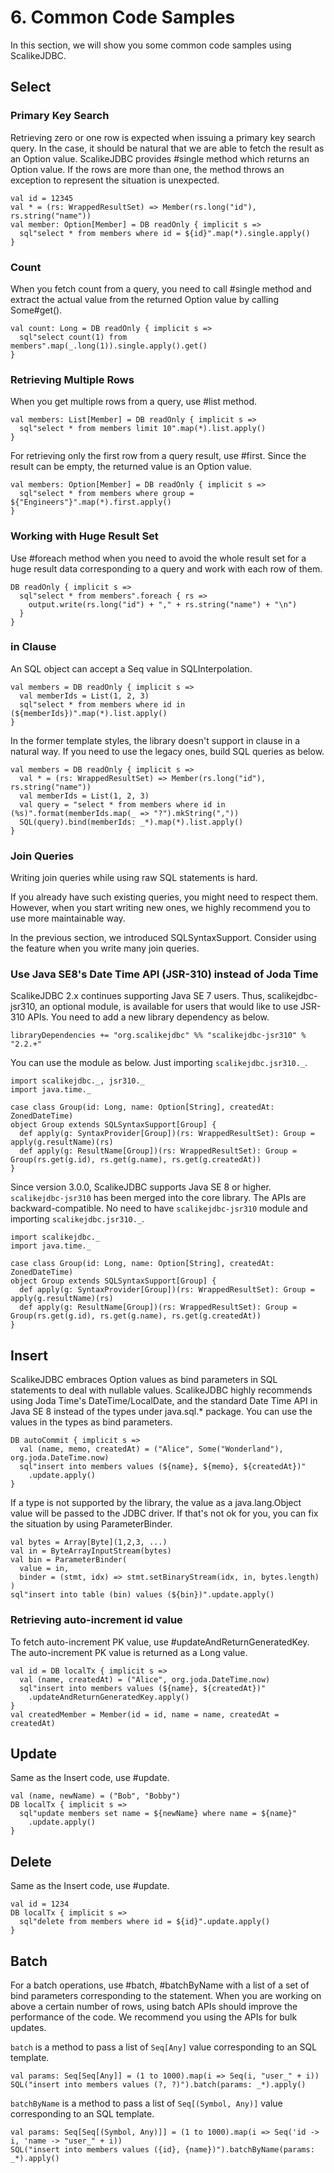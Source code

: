 # 6. Common Code Samples

In this section, we will show you some common code samples using ScalikeJDBC.

## Select

### Primary Key Search

Retrieving zero or one row is expected when issuing a primary key search query. In the case, it should be natural that we are able to fetch the result as an Option value. ScalikeJDBC provides #single method which returns an Option value. If the rows are more than one, the method throws an exception to represent the situation is unexpected.

    val id = 12345
    val * = (rs: WrappedResultSet) => Member(rs.long("id"), rs.string("name"))
    val member: Option[Member] = DB readOnly { implicit s =>
      sql"select * from members where id = ${id}".map(*).single.apply()
    }

### Count

When you fetch count from a query, you need to call #single method and extract the actual value from the returned Option value by calling Some#get().

    val count: Long = DB readOnly { implicit s =>
      sql"select count(1) from members".map(_.long(1)).single.apply().get()
    }

### Retrieving Multiple Rows

When you get multiple rows from a query, use #list method.

    val members: List[Member] = DB readOnly { implicit s =>
      sql"select * from members limit 10".map(*).list.apply()
    }

For retrieving only the first row from a query result, use #first. Since the result can be empty, the returned value is an Option value.

    val members: Option[Member] = DB readOnly { implicit s =>
      sql"select * from members where group = ${"Engineers"}".map(*).first.apply()
    }

### Working with Huge Result Set

Use #foreach method when you need to avoid the whole result set for a huge result data corresponding to a query and work with each row of them.

    DB readOnly { implicit s =>
      sql"select * from members".foreach { rs =>
        output.write(rs.long("id") + "," + rs.string("name") + "\n")
      }
    }

### in Clause

An SQL object can accept a Seq value in SQLInterpolation.

    val members = DB readOnly { implicit s =>
      val memberIds = List(1, 2, 3)
      sql"select * from members where id in (${memberIds})".map(*).list.apply()
    }

In the former template styles, the library doesn't support in clause in a natural way. If you need to use the legacy ones, build SQL queries as below.

    val members = DB readOnly { implicit s =>
      val * = (rs: WrappedResultSet) => Member(rs.long("id"), rs.string("name"))
      val memberIds = List(1, 2, 3)
      val query = "select * from members where id in (%s)".format(memberIds.map(_ => "?").mkString(","))
      SQL(query).bind(memberIds: _*).map(*).list.apply()
    }

### Join Queries

Writing join queries while using raw SQL statements is hard.

If you already have such existing queries, you might need to respect them.
However, when you start writing new ones, we highly recommend you to use more maintainable way.

In the previous section, we introduced SQLSyntaxSupport. Consider using the feature when you write many join queries.

### Use Java SE8's Date Time API (JSR-310) instead of Joda Time

ScalikeJDBC 2.x continues supporting Java SE 7 users. Thus, scalikejdbc-jsr310, an optional module, is available for users that would like to use JSR-310 APIs. You need to add a new library dependency as below.

    libraryDependencies += "org.scalikejdbc" %% "scalikejdbc-jsr310" % "2.2.+"

You can use the module as below. Just importing `scalikejdbc.jsr310._`.

    import scalikejdbc._, jsr310._
    import java.time._

    case class Group(id: Long, name: Option[String], createdAt: ZonedDateTime)
    object Group extends SQLSyntaxSupport[Group] {
      def apply(g: SyntaxProvider[Group])(rs: WrappedResultSet): Group = apply(g.resultName)(rs)
      def apply(g: ResultName[Group])(rs: WrappedResultSet): Group = Group(rs.get(g.id), rs.get(g.name), rs.get(g.createdAt))
    }

Since version 3.0.0, ScalikeJDBC supports Java SE 8 or higher. `scalikejdbc-jsr310` has been merged into the core library. The APIs are backward-compatible. No need to have `scalikejdbc-jsr310` module and importing `scalikejdbc.jsr310._`.

    import scalikejdbc._
    import java.time._

    case class Group(id: Long, name: Option[String], createdAt: ZonedDateTime)
    object Group extends SQLSyntaxSupport[Group] {
      def apply(g: SyntaxProvider[Group])(rs: WrappedResultSet): Group = apply(g.resultName)(rs)
      def apply(g: ResultName[Group])(rs: WrappedResultSet): Group = Group(rs.get(g.id), rs.get(g.name), rs.get(g.createdAt))
    }

## Insert

ScalikeJDBC embraces Option values as bind parameters in SQL statements to deal with nullable values. ScalikeJDBC highly recommends using Joda Time's DateTime/LocalDate, and the standard Date Time API in Java SE 8 instead of the types under java.sql.\* package. You can use the values in the types as bind parameters.

    DB autoCommit { implicit s =>
      val (name, memo, createdAt) = ("Alice", Some("Wonderland"), org.joda.DateTime.now)
      sql"insert into members values (${name}, ${memo}, ${createdAt})"
        .update.apply()
    }

If a type is not supported by the library, the value as a java.lang.Object value will be passed to the JDBC driver. If that's not ok for you, you can fix the situation by using ParameterBinder.

    val bytes = Array[Byte](1,2,3, ...)
    val in = ByteArrayInputStream(bytes)
    val bin = ParameterBinder(
      value = in,
      binder = (stmt, idx) => stmt.setBinaryStream(idx, in, bytes.length)
    )
    sql"insert into table (bin) values (${bin})".update.apply()

### Retrieving auto-increment id value

To fetch auto-increment PK value, use #updateAndReturnGeneratedKey. The auto-increment PK value is returned as a Long value.

    val id = DB localTx { implicit s =>
      val (name, createdAt) = ("Alice", org.joda.DateTime.now)
      sql"insert into members values (${name}, ${createdAt})"
        .updateAndReturnGeneratedKey.apply()
    }
    val createdMember = Member(id = id, name = name, createdAt = createdAt)

## Update

Same as the Insert code, use #update.

    val (name, newName) = ("Bob", "Bobby")
    DB localTx { implicit s =>
      sql"update members set name = ${newName} where name = ${name}"
        .update.apply()
    }

## Delete

Same as the Insert code, use #update.

    val id = 1234
    DB localTx { implicit s =>
      sql"delete from members where id = ${id}".update.apply()
    }

## Batch

For a batch operations, use #batch, #batchByName with a list of a set of bind parameters corresponding to the statement. When you are working on above a certain number of rows, using batch APIs should improve the performance of the code. We recommend you using the APIs for bulk updates.

`batch` is a method to pass a list of `Seq[Any]` value corresponding to an SQL template.

    val params: Seq[Seq[Any]] = (1 to 1000).map(i => Seq(i, "user_" + i))
    SQL("insert into members values (?, ?)").batch(params: _*).apply()

`batchByName` is a method to pass a list of `Seq[(Symbol, Any)]` value corresponding to an SQL template.

    val params: Seq[Seq[(Symbol, Any)]] = (1 to 1000).map(i => Seq('id -> i, 'name -> "user_" + i))
    SQL("insert into members values ({id}, {name})").batchByName(params: _*).apply()
